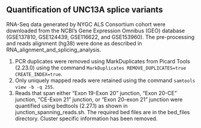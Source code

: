 ## Quantification of UNC13A splice variants
RNA-Seq data generated by NYGC ALS Consortium cohort were downloaded from the NCBI’s Gene Expression Omnibus (GEO) database (GSE137810, GSE124439, GSE116622, and GSE153960). The pre-processing and reads alignment (hg38) were done as described in RNA_alignment_and_splicing_analysis.  
1. PCR duplicates were removed using MarkDuplicates from Picard Tools (2.23.0) using the command `MarkDuplicates REMOVE_DUPLICATES=true CREATE_INDEX=true`.  
2. Only uniquely mapped reads were retained using the command `samtools view -b -q 255`.  
3. Reads that span either “Exon 19-Exon 20” junction, “Exon 20-CE” junction, “CE-Exon 21” junction, or “Exon 20-exon 21” junction were quantified using bedtools (2.27.1) as shown in junction_spanning_reads.sh. The required bed files are in the bed_files directory. Cluster specific information has been removed. 
